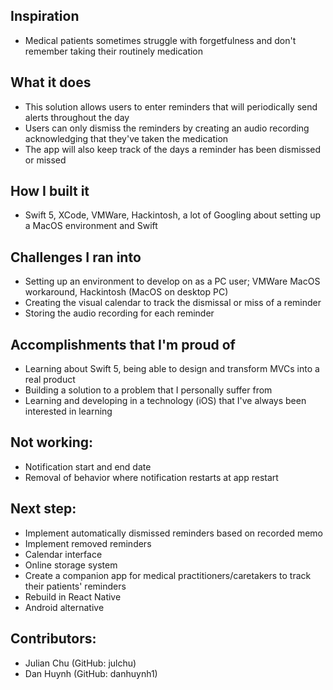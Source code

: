 ## Inspiration
  - Medical patients sometimes struggle with forgetfulness and don't remember taking their routinely medication
  
## What it does
- This solution allows users to enter reminders that will periodically send alerts throughout the day
- Users can only dismiss the reminders by creating an audio recording acknowledging that they've taken the medication
- The app will also keep track of the days a reminder has been dismissed or missed

## How I built it
- Swift 5, XCode, VMWare, Hackintosh, a lot of Googling about setting up a MacOS environment and Swift

## Challenges I ran into
- Setting up an environment to develop on as a PC user; VMWare MacOS workaround, Hackintosh (MacOS on desktop PC)
- Creating the visual calendar to track the dismissal or miss of a reminder
- Storing the audio recording for each reminder

## Accomplishments that I'm proud of
- Learning about Swift 5, being able to design and transform MVCs into a real product
- Building a solution to a problem that I personally suffer from
- Learning and developing in a technology (iOS) that I've always been interested in learning

## Not working:
- Notification start and end date
- Removal of behavior where notification restarts at app restart

## Next step:
- Implement automatically dismissed reminders based on recorded memo
- Implement removed reminders
- Calendar interface
- Online storage system
- Create a companion app for medical practitioners/caretakers to track their patients' reminders
- Rebuild in React Native
- Android alternative

## Contributors:
- Julian Chu (GitHub: julchu)
- Dan Huynh (GitHub: danhuynh1)

